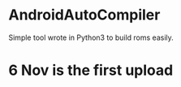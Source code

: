# AndroidAutoCompiler
Simple tool wrote in Python3 to build roms easily.

# 6 Nov is the first upload
